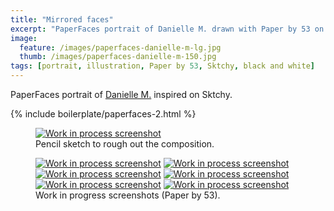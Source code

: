 ```yaml
---
title: "Mirrored faces"
excerpt: "PaperFaces portrait of Danielle M. drawn with Paper by 53 on an iPad."
image: 
  feature: /images/paperfaces-danielle-m-lg.jpg
  thumb: /images/paperfaces-danielle-m-150.jpg
tags: [portrait, illustration, Paper by 53, Sktchy, black and white]
---
```


PaperFaces portrait of [Danielle M.](http://sktchy.com/rhvANH) inspired on Sktchy.

{% include boilerplate/paperfaces-2.html %}

<figure>
  <a href="{{ site.url }}/images/paperfaces-danielle-m-process-1-lg.jpg"><img src="{{ site.url }}/images/paperfaces-danielle-m-process-1-750.jpg" alt="Work in process screenshot"></a>
  <figcaption>Pencil sketch to rough out the composition.</figcaption>
</figure>

<figure class="half">
  <a href="{{ site.url }}/images/paperfaces-danielle-m-process-2-lg.jpg"><img src="{{ site.url }}/images/paperfaces-danielle-m-process-2-600.jpg" alt="Work in process screenshot"></a>
  <a href="{{ site.url }}/images/paperfaces-danielle-m-process-3-lg.jpg"><img src="{{ site.url }}/images/paperfaces-danielle-m-process-3-600.jpg" alt="Work in process screenshot"></a>
  <a href="{{ site.url }}/images/paperfaces-danielle-m-process-4-lg.jpg"><img src="{{ site.url }}/images/paperfaces-danielle-m-process-4-600.jpg" alt="Work in process screenshot"></a>
  <a href="{{ site.url }}/images/paperfaces-danielle-m-process-5-lg.jpg"><img src="{{ site.url }}/images/paperfaces-danielle-m-process-5-600.jpg" alt="Work in process screenshot"></a>
  <a href="{{ site.url }}/images/paperfaces-danielle-m-process-6-lg.jpg"><img src="{{ site.url }}/images/paperfaces-danielle-m-process-6-600.jpg" alt="Work in process screenshot"></a>
  <a href="{{ site.url }}/images/paperfaces-danielle-m-process-7-lg.jpg"><img src="{{ site.url }}/images/paperfaces-danielle-m-process-7-600.jpg" alt="Work in process screenshot"></a>
  <figcaption>Work in progress screenshots (Paper by 53).</figcaption>
</figure>
